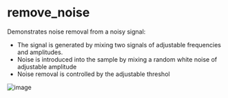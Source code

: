 # remove_noise
Demonstrates noise removal from a noisy signal:
* The signal is generated by mixing two signals of adjustable frequencies and amplitudes.
* Noise is introduced into the sample by mixing a random white noise of adjustable amplitude
* Noise removal is controlled by the adjustable threshol

![image](https://user-images.githubusercontent.com/12452166/150699654-6bf0a567-a18e-48e9-9c69-88e2631614c6.png)
